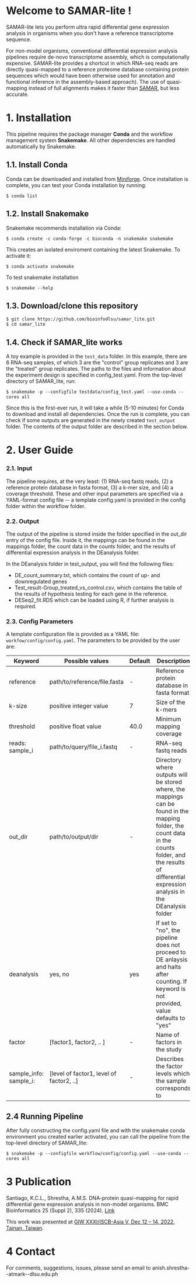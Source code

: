# Welcome to SAMAR-lite !

SAMAR-lite lets you perform ultra rapid differential gene expression analysis in organisms when you don't have a reference transcriptome sequence.

For non-model organisms, conventional differential expression analysis pipelines require de-novo transcriptome assembly, which is computationally expensive. 
SAMAR-lite provides a shortcut in which RNA-seq reads are directly quasi-mapped to a reference proteome database containing protein sequences which would have been otherwise used for annotation and functional inference in the assembly-based approach). 
The use of quasi-mapping instead of full alignments makes it faster than [SAMAR](https://github.com/bioinfodlsu/samar), but less accurate.

# 1. Installation
This pipeline requires the package manager **Conda** and the workflow management system **Snakemake**.
All other dependencies are handled automatically by Snakemake.

## 1.1. Install Conda 
Conda can be downloaded and installed from [Miniforge](https://github.com/conda-forge/miniforge).
Once installation is complete, you can test your Conda installation by running:
```
$ conda list
```

## 1.2. Install Snakemake
Snakemake recommends installation via Conda:
```
$ conda create -c conda-forge -c bioconda -n snakemake snakemake
```
This creates an isolated enviroment containing the latest Snakemake. To activate it:
```
$ conda activate snakemake
```
To test snakemake installation 
```
$ snakemake --help
```
## 1.3. Download/clone this repository
```
$ git clone https://github.com/bioinfodlsu/samar_lite.git
$ cd samar_lite
```
## 1.4. Check if SAMAR_lite works
A toy example is provided in the `test_data` folder. 
In this example, there are 6 RNA-seq samples, of which 3 are the "control" group replicates and 3 are the "treated" group replicates. 
The paths to the files and information about the experiment design is specified in config_test.yaml. 
From the top-level directory of SAMAR_lite, run:
```
$ snakemake -p --configfile testdata/config_test.yaml --use-conda --cores all 
```
Since this is the first-ever run, it will take a while (5-10 minutes) for Conda to download and install all dependencies.
Once the run is complete, you can check if some outputs are generated in the newly created `test_output` folder.
The contents of the output folder are described in the section below.

# 2. User Guide
 
### 2.1. Input
The pipeline requires, at the very least: (1) RNA-seq fastq reads, (2) a reference protein database in fasta format, (3) a k-mer size, and (4) a coverage threshold.
These and other input parameters are specified via a YAML-format config file -- a template config.yaml is provided in the config folder within the workflow folder.
 
### 2.2. Output
The output of the pipeline is stored inside the folder specified in the out_dir entry of the config file. 
Inside it, the mappings can be found in the mappings folder, the count data in the counts folder, and the results of differential expression analysis in the DEanalysis folder. 
 
In the DEanalysis folder in test_output, you will find the following files: 
 
- DE_count_summary.txt, which contains the count of up- and downregulated genes 
- Test_result-Group_treated_vs_control.csv, which contains the table of the results of hypothesis testing for each gene in the reference. 
- DESeq2_fit.RDS which can be loaded using R, if further analysis is required.
 
### 2.3. Config Parameters
A template configuration file is provided as a YAML file: `workfow/config/config.yaml`.
The parameters to be provided by the user are:
 
| Keyword       |   Possible values         | Default  |  Description  |
| ------------- |------------------------| ------ |  ------------|
| reference | path/to/reference/file.fasta  | - | Reference protein database in fasta format |
| k-size | positive integer value | 7 | Size of the k-mers |
| threshold | positive float value | 40.0 | Minimum mapping coverage |
| reads: sample_i | path/to/query/file_i.fastq | - | RNA-seq fastq reads |
| out_dir | path/to/output/dir | - | Directory where outputs will be stored where, the mappings can be found in the mapping folder, the count data in the counts folder, and the results of differential expression analysis in the DEanalysis folder |
| deanalysis | yes, no | yes |  If set to "no", the pipeline does not proceed to DE anlaysis and halts after counting. If keyword is not provided, value defaults to "yes" |
|factor| [factor1, factor2, .. ] | - | Name of factors in the study |
| sample_info: sample_i: |  [level of factor1, level of factor2, ..] | -| Describes the factor levels which the sample corresponds to |
 
## 2.4 Running Pipeline 
After fully constructing the config.yaml file and with the snakemake conda environment you created earlier activated, you can call the pipeline from the top-level directory of SAMAR_lite:
```
$ snakemake -p --configfile workflow/config/config.yaml --use-conda --cores all 
```
 


# 3 Publication
Santiago, K.C.L., Shrestha, A.M.S. DNA-protein quasi-mapping for rapid differential gene expression analysis in non-model organisms. BMC Bioinformatics 25 (Suppl 2), 335 (2024). [Link](https://doi.org/10.1186/s12859-024-05924-1)

This work was presented at [GIW XXXI/ISCB-Asia V, Dec 12 – 14, 2022, Tainan, Taiwan](https://www.iscb.org/giw-iscb-asia2022).


# 4 Contact
For comments, suggestions, issues, please send an email to anish.shrestha--atmark--dlsu.edu.ph
